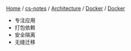 [Home](https://mengxianbin.github.io) /
[cs-notes](https://mengxianbin.github.io/cs-notes/content) /
[Architecture](https://mengxianbin.github.io/cs-notes/content/Architecture) /
[Docker](https://mengxianbin.github.io/cs-notes/content/Architecture/Docker) /
[Docker](https://mengxianbin.github.io/cs-notes/content/Architecture/Docker/Docker)

* 专注应用
* 打包依赖
* 安全隔离
* 无缝迁移